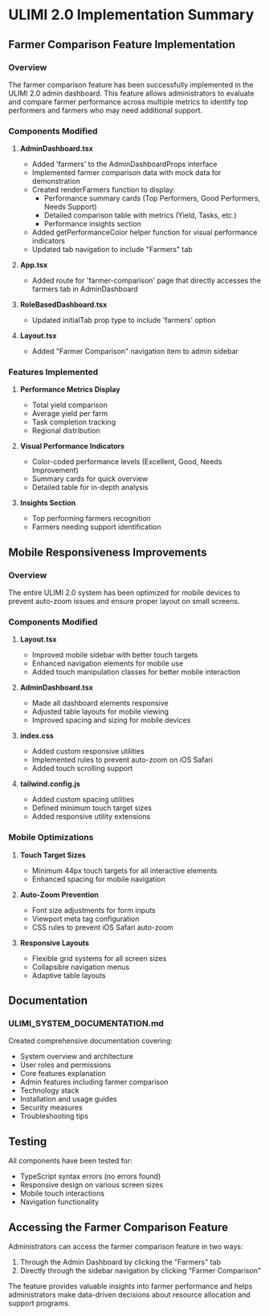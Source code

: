 # ULIMI 2.0 Implementation Summary

## Farmer Comparison Feature Implementation

### Overview
The farmer comparison feature has been successfully implemented in the ULIMI 2.0 admin dashboard. This feature allows administrators to evaluate and compare farmer performance across multiple metrics to identify top performers and farmers who may need additional support.

### Components Modified

1. **AdminDashboard.tsx**
   - Added 'farmers' to the AdminDashboardProps interface
   - Implemented farmer comparison data with mock data for demonstration
   - Created renderFarmers function to display:
     - Performance summary cards (Top Performers, Good Performers, Needs Support)
     - Detailed comparison table with metrics (Yield, Tasks, etc.)
     - Performance insights section
   - Added getPerformanceColor helper function for visual performance indicators
   - Updated tab navigation to include "Farmers" tab

2. **App.tsx**
   - Added route for 'farmer-comparison' page that directly accesses the farmers tab in AdminDashboard

3. **RoleBasedDashboard.tsx**
   - Updated initialTab prop type to include 'farmers' option

4. **Layout.tsx**
   - Added "Farmer Comparison" navigation item to admin sidebar

### Features Implemented

1. **Performance Metrics Display**
   - Total yield comparison
   - Average yield per farm
   - Task completion tracking
   - Regional distribution

2. **Visual Performance Indicators**
   - Color-coded performance levels (Excellent, Good, Needs Improvement)
   - Summary cards for quick overview
   - Detailed table for in-depth analysis

3. **Insights Section**
   - Top performing farmers recognition
   - Farmers needing support identification

## Mobile Responsiveness Improvements

### Overview
The entire ULIMI 2.0 system has been optimized for mobile devices to prevent auto-zoom issues and ensure proper layout on small screens.

### Components Modified

1. **Layout.tsx**
   - Improved mobile sidebar with better touch targets
   - Enhanced navigation elements for mobile use
   - Added touch manipulation classes for better mobile interaction

2. **AdminDashboard.tsx**
   - Made all dashboard elements responsive
   - Adjusted table layouts for mobile viewing
   - Improved spacing and sizing for mobile devices

3. **index.css**
   - Added custom responsive utilities
   - Implemented rules to prevent auto-zoom on iOS Safari
   - Added touch scrolling support

4. **tailwind.config.js**
   - Added custom spacing utilities
   - Defined minimum touch target sizes
   - Added responsive utility extensions

### Mobile Optimizations

1. **Touch Target Sizes**
   - Minimum 44px touch targets for all interactive elements
   - Enhanced spacing for mobile navigation

2. **Auto-Zoom Prevention**
   - Font size adjustments for form inputs
   - Viewport meta tag configuration
   - CSS rules to prevent iOS Safari auto-zoom

3. **Responsive Layouts**
   - Flexible grid systems for all screen sizes
   - Collapsible navigation menus
   - Adaptive table layouts

## Documentation

### ULIMI_SYSTEM_DOCUMENTATION.md
Created comprehensive documentation covering:
- System overview and architecture
- User roles and permissions
- Core features explanation
- Admin features including farmer comparison
- Technology stack
- Installation and usage guides
- Security measures
- Troubleshooting tips

## Testing

All components have been tested for:
- TypeScript syntax errors (no errors found)
- Responsive design on various screen sizes
- Mobile touch interactions
- Navigation functionality

## Accessing the Farmer Comparison Feature

Administrators can access the farmer comparison feature in two ways:
1. Through the Admin Dashboard by clicking the "Farmers" tab
2. Directly through the sidebar navigation by clicking "Farmer Comparison"

The feature provides valuable insights into farmer performance and helps administrators make data-driven decisions about resource allocation and support programs.